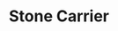 --- 
title: "Stone Carrier"
description:
price: "SOLD"
category: 
images: 
    - /assets/img/Stone.png
order: 532
---